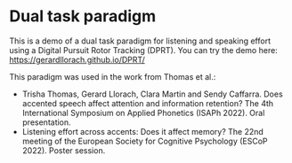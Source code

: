 # Dual task paradigm
This is a demo of a dual task paradigm for listening and speaking effort using a Digital Pursuit Rotor Tracking (DPRT). You can try the demo here: https://gerardllorach.github.io/DPRT/

This paradigm was used in the work from Thomas et al.:
* Trisha Thomas, Gerard Llorach, Clara Martin and Sendy Caffarra. Does accented speech affect attention and information retention? The 4th International Symposium on Applied Phonetics (ISAPh 2022). Oral presentation.
* Listening effort across accents: Does it affect memory? The 22nd meeting of the European Society for Cognitive Psychology (ESCoP 2022). Poster session.
